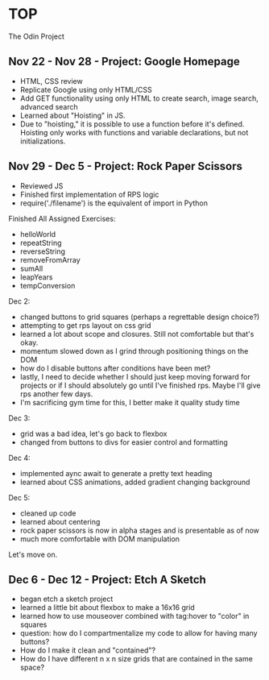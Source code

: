 # TOP
The Odin Project

Nov 22 - Nov 28 - Project: Google Homepage
--
- HTML, CSS review
- Replicate Google using only HTML/CSS
- Add GET functionality using only HTML to create search, image search, advanced search
- Learned about "Hoisting" in JS. 
- Due to "hoisting," it is possible to use a function before it's defined. Hoisting only works with functions and variable declarations, but not initializations.

Nov 29 - Dec 5 - Project: Rock Paper Scissors
--
- Reviewed JS
- Finished first implementation of RPS logic 
- require('./filename') is the equivalent of import in Python

Finished All Assigned Exercises: 
- helloWorld
- repeatString
- reverseString
- removeFromArray
- sumAll
- leapYears
- tempConversion

Dec 2:
- changed buttons to grid squares (perhaps a regrettable design choice?)
- attempting to get rps layout on css grid 
- learned a lot about scope and closures. Still not comfortable but that's okay. 
- momentum slowed down as I grind through positioning things on the DOM
- how do I disable buttons after conditions have been met? 
- lastly, I need to decide whether I should just keep moving forward for projects or if I should absolutely go until I've finished rps. Maybe I'll give rps another few days.
- I'm sacrificing gym time for this, I better make it quality study time

Dec 3: 
- grid was a bad idea, let's go back to flexbox
- changed from buttons to divs for easier control and formatting

Dec 4:
- implemented aync await to generate a pretty text heading
- learned about CSS animations, added gradient changing background

Dec 5: 
- cleaned up code
- learned about centering
- rock paper scissors is now in alpha stages and is presentable as of now
- much more comfortable with DOM manipulation

Let's move on.

Dec 6 - Dec 12 - Project: Etch A Sketch
--
- began etch a sketch project
- learned a little bit about flexbox to make a 16x16 grid
- learned how to use mouseover combined with tag:hover to "color" in squares
- question: how do I compartmentalize my code to allow for having many buttons? 
- How do I make it clean and "contained"? 
- How do I have different n x n size grids that are contained in the same space?
